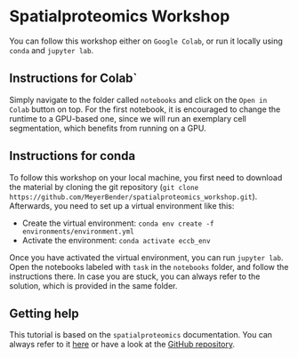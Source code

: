 # Spatialproteomics Workshop

You can follow this workshop either on `Google Colab`, or run it locally using `conda` and `jupyter lab`.

## Instructions for Colab`
Simply navigate to the folder called `notebooks` and click on the `Open in Colab` button on top.
For the first notebook, it is encouraged to change the runtime to a GPU-based one, since we will run an exemplary cell segmentation, which benefits from running on a GPU.

## Instructions for conda
To follow this workshop on your local machine, you first need to download the material by cloning the git repository (`git clone https://github.com/MeyerBender/spatialproteomics_workshop.git`). 
Afterwards, you need to set up a virtual environment like this:

- Create the virtual environment: `conda env create -f environments/environment.yml`
- Activate the environment: `conda activate eccb_env`

Once you have activated the virtual environment, you can run `jupyter lab`. Open the notebooks labeled with `task` in the `notebooks` folder, and follow the instructions there. In case you are stuck, you can always refer to the solution, which is provided in the same folder.

## Getting help
This tutorial is based on the `spatialproteomics` documentation. You can always refer to it [here](https://sagar87.github.io/spatialproteomics/index.html) or have a look at the [GitHub repository](https://github.com/sagar87/spatialproteomics).

